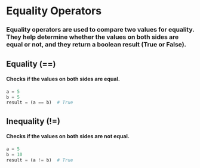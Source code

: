 # Equality Operators

### Equality operators are used to compare two values for equality. They help determine whether the values on both sides are equal or not, and they return a boolean result (True or False).

## Equality (==)

#### Checks if the values on both sides are equal.

```py
a = 5
b = 5
result = (a == b)  # True
```

## Inequality (!=)

#### Checks if the values on both sides are not equal.

```py
a = 5
b = 10
result = (a != b)  # True
```
